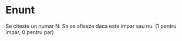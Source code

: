 # Enunt

Se citeste un numar N. Sa se afiseze daca este impar sau nu. (1 pentru impar, 0 pentru par)